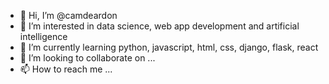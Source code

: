 - 👋 Hi, I’m @camdeardon
- 👀 I’m interested in data science, web app development and artificial intelligence
- 🌱 I’m currently learning python, javascript, html, css, django, flask, react
- 💞️ I’m looking to collaborate on ...
- 📫 How to reach me ...

<!---
camdeardon/camdeardon is a ✨ special ✨ repository because its `README.md` (this file) appears on your GitHub profile.
You can click the Preview link to take a look at your changes.
--->
